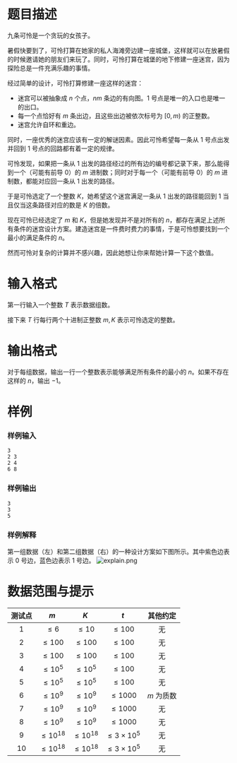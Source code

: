 
# 题目描述

九条可怜是一个贪玩的女孩子。

暑假快要到了，可怜打算在她家的私人海滩旁边建一座城堡，这样就可以在放暑假的时候邀请她的朋友们来玩了。同时，可怜打算在城堡的地下修建一座迷宫，因为探险总是一件充满乐趣的事情。

经过简单的设计，可怜打算修建一座这样的迷宫：

* 迷宫可以被抽象成 $n$ 个点，$nm$ 条边的有向图。$1$ 号点是唯一的入口也是唯一的出口。
* 每一个点恰好有 $m$ 条出边，且这些出边被依次标号为 $[0, m)$ 的正整数。
* 迷宫允许自环和重边。

同时，一座优秀的迷宫应该有一定的解谜因素。因此可怜希望每一条从 $1$ 号点出发并回到 $1$ 号点的回路都有着一定的规律。

可怜发现，如果把一条从 $1$ 出发的路径经过的所有边的编号都记录下来，那么能得到一个（可能有前导 $0$）的 $m$ 进制数；同时对于每一个（可能有前导 $0$）的 $m$ 进制数，都能对应回一条从 $1$ 出发的路径。

于是可怜选定了一个整数 $K$，她希望这个迷宫满足一条从 $1$ 出发的路径能回到 $1$ 当且仅当这条路径对应的数是 $K$ 的倍数。

现在可怜已经选定了 $m$ 和 $K$，但是她发现并不是对所有的 $n$，都存在满足上述所有条件的迷宫设计方案。建造迷宫是一件费时费力的事情，于是可怜想要找到一个最小的满足条件的 $n$。

然而可怜对复杂的计算并不感兴趣，因此她想让你来帮她计算一下这个数值。

# 输入格式

第一行输入一个整数 $T$ 表示数据组数。

接下来 $T$ 行每行两个十进制正整数 $m, K$ 表示可怜选定的整数。

# 输出格式

对于每组数据，输出一行一个整数表示能够满足所有条件的最小的 $n$。如果不存在这样的 $n$，输出 $−1$。

# 样例

### 样例输入
```plain
3
2 3
2 4
6 8
```

### 样例输出
```plain
3
3
5
```

### 样例解释
第一组数据（左）和第二组数据（右）的一种设计方案如下图所示。其中紫色边表示 $0$ 号边，蓝色边表示 $1$ 号边。
![explain.png](source/loj/2435/img/aHR0cHM6Ly9pLmxvbGkubmV0LzIwMTkvMDEvMTcvNWM0MDM0NGMxOTJlMi5wbmc=.png)

# 数据范围与提示

<!-- BEGIN: Migrated markdown table -->

| 测试点 | $m$ | $K$ | $t$ | 其他约定 |
|:-:|:-:|:-:|:-:|:-:|
| 1 | $\le 6$ | $\le 10$ | $\le 100$ | 无 |
| 2 | $\le 100$ | $\le 100$ | $\le 100$ | 无 |
| 3 | $\le 100$ | $\le 100$ | $\le 100$ | 无 |
| 4 | $\le 10^5$ | $\le 10^5$ | $\le 100$ | 无 |
| 5 | $\le 10^5$ | $\le 10^5$ | $\le 100$ | 无 |
| 6 | $\le 10^9$ | $\le 10^9$ | $\le 1000$ | $m$ 为质数 |
| 7 | $\le 10^9$ | $\le 10^9$ | $\le 1000$ | 无 |
| 8 | $\le 10^9$ | $\le 10^9$ | $\le 1000$ | 无 |
| 9 | $\le 10^{18}$ | $\le 10^{18}$ | $\le 3\times 10^5$ | 无 |
| 10 | $\le 10^{18}$ | $\le 10^{18}$ | $\le 3\times 10^5$ | 无 |

<!-- Migrated from original HTML table:
<table><thead>
  <tr>
    <th style='text-align:center'>测试点</th>
    <th style='text-align:center'>$m$ </th>
    <th style='text-align:center'>$K$ </th>
    <th style='text-align:center'>$t$ </th>
    <th style='text-align:center'>其他约定</th>
  </tr>
</thead>
<tbody>
  <tr>
    <td style='text-align:center'>1</td>
    <td style='text-align:center'>$\le 6$ </td>
    <td style='text-align:center'>$\le 10$ </td>
    <td rowspan="5" style='text-align:center'>$\le 100$ </td>
    <td rowspan="5" style='text-align:center'>无</td>
  </tr>
  <tr>
    <td style='text-align:center'>2</td>
    <td rowspan="2" style='text-align:center'>$\le 100$ </td>
    <td rowspan="2" style='text-align:center'>$\le 100$ </td>
  </tr>
  <tr>
    <td style='text-align:center'>3</td>
  </tr>
  <tr>
    <td style='text-align:center'>4</td>
    <td rowspan="2" style='text-align:center'>$\le 10^5$ </td>
    <td rowspan="2" style='text-align:center'>$\le 10^5$ </td>
  </tr>
  <tr>
    <td style='text-align:center'>5</td>
  </tr>
  <tr>
    <td style='text-align:center'>6</td>
    <td rowspan="3" style='text-align:center'>$\le 10^9$ </td>
    <td rowspan="3" style='text-align:center'>$\le 10^9$ </td>
    <td rowspan="3" style='text-align:center'>$\le 1000$ </td>
    <td style='text-align:center'>$m$ 为质数</td>
  </tr>
  <tr>
    <td style='text-align:center'>7</td>
    <td rowspan="4" style='text-align:center'>无</td>
  </tr>
  <tr>
    <td style='text-align:center'>8</td>
  </tr>
  <tr>
    <td style='text-align:center'>9</td>
    <td rowspan="2" style='text-align:center'>$\le 10^{18}$ </td>
    <td rowspan="2" style='text-align:center'>$\le 10^{18}$ </td>
    <td rowspan="2" style='text-align:center'>$\le 3\times 10^5$ </td>
  </tr>
  <tr>
    <td style='text-align:center'>10</td>
  </tr>
</tbody></table>
-->

<!-- END: Migrated markdown table -->

